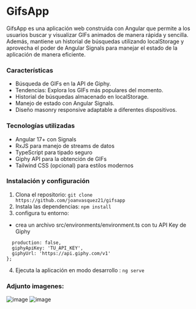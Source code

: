 # GifsApp 

GifsApp es una aplicación web construida con Angular que permite a los usuarios buscar y visualizar GIFs animados de manera rápida y sencilla. Además, mantiene un historial de búsquedas utilizando localStorage y aprovecha el poder de Angular Signals para manejar el estado de la aplicación de manera eficiente.

### Características
- Búsqueda de GIFs en la API de Giphy.
- Tendencias: Explora los GIFs más populares del momento.
- Historial de búsquedas almacenado en localStorage.
-  Manejo de estado con Angular Signals.
-  Diseño masonry responsive adaptable a diferentes dispositivos.

###  Tecnologías utilizadas
- Angular 17+ con Signals
- RxJS para manejo de streams de datos
- TypeScript para tipado seguro
- Giphy API para la obtención de GIFs
- Tailwind CSS (opcional) para estilos modernos
###  Instalación y configuración
1. Clona el repositorio: 
``` git clone https://github.com/joanvasquez21/gifsapp ```
2. Instala las dependencias: 
``` npm install ```
3. configura tu entorno:
- crea  un archivo src/environments/environment.ts con tu API Key de Giphy
```export const environment = {
  production: false,
  giphyApiKey: 'TU_API_KEY',
  giphyUrl: 'https://api.giphy.com/v1'
};
```
4. Ejecuta la aplicación en modo desarrollo :
```ng serve ```
### Adjunto imagenes:
![image](https://github.com/user-attachments/assets/9d1ee4db-02b0-4e79-9603-94feda3dbc60)
![image](https://github.com/user-attachments/assets/37dbeee6-8e28-4450-8112-907981000938)

